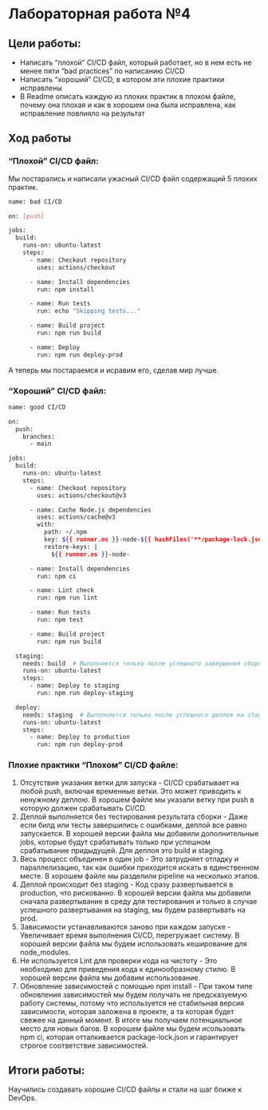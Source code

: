 # Лабораторная работа №4

## Цели работы:
- Написать “плохой” CI/CD файл, который работает, но в нем есть не менее пяти “bad practices” по написанию CI/CD
- Написать “хороший” CI/CD, в котором эти плохие практики исправлены
- В Readme описать каждую из плохих практик в плохом файле, почему она плохая и как в хорошем она была исправлена, как исправление повлияло на результат

## Ход работы

### “Плохой” CI/CD файл:

Мы постарались и написали ужасный CI/CD файл содержащий 5 плохих практик. 

```bash
name: bad CI/CD

on: [push]

jobs:
  build:
    runs-on: ubuntu-latest
    steps:
      - name: Checkout repository
        uses: actions/checkout

      - name: Install dependencies
        run: npm install

      - name: Run tests
        run: echo "Skipping tests..."

      - name: Build project
        run: npm run build

      - name: Deploy
        run: npm run deploy-prod
``` 
А теперь мы постараемся и исравим его, сделав мир лучше.

### “Хороший” CI/CD файл:

```bash
name: good CI/CD

on:
  push:
    branches:
      - main

jobs:
  build:
    runs-on: ubuntu-latest
    steps:
      - name: Checkout repository
        uses: actions/checkout@v3

      - name: Cache Node.js dependencies
        uses: actions/cache@v3
        with:
          path: ~/.npm
          key: ${{ runner.os }}-node-${{ hashFiles('**/package-lock.json') }}
          restore-keys: |
            ${{ runner.os }}-node-

      - name: Install dependencies
        run: npm ci

      - name: Lint check
        run: npm run lint

      - name: Run tests
        run: npm test

      - name: Build project
        run: npm run build

  staging:
    needs: build  # Выполняется только после успешного завершения сборки
    runs-on: ubuntu-latest
    steps:
      - name: Deploy to staging
        run: npm run deploy-staging

  deploy:
    needs: staging  # Выполняется только после успешного деплоя на staging
    runs-on: ubuntu-latest
    steps:
      - name: Deploy to production
        run: npm run deploy-prod
``` 


### Плохие практики “Плохом” CI/CD файле:

1. Отсутствие указания ветки для запуска - CI/CD срабатывает на любой push, включая временные ветки. Это может приводить к ненужному деплою. В хорошем файле мы указали ветку при push в которую должен срабатывать CI/CD.
2. Деплой выполняется без тестирования результата сборки - Даже если билд или тесты завершились с ошибками, деплой все равно запускается. В хорошей версии файла мы добавили дополнительные jobs, которые будут срабатывать только при успешном срабатывание придыдущей. Для деплоя это build и staging.
3. Весь процесс объединен в один job - Это затрудняет отладку и параллелизацию, так как ошибки приходится искать в единственном месте. В хорошем файле мы разделили pipeline на несколько этапов.
4. Деплой происходит без staging - Код сразу развертывается в production, что рискованно. В хорошей версии файла мы добавили сначала развертывание в среду для тестирования и только в случае успешного развертывания на staging, мы будем развертывать на prod.
5. Зависимости устанавливаются заново при каждом запуске -  Увеличивает время выполнения CI/CD, перегружает систему. В хорошей версии файла мы будем использовать кеширование для node_modules. 
6. Не используется Lint для проверки кода на чистоту - Это необходимо для приведения кода к единообразному стилю. В хорошей версии файла мы добавим использование.
7. Обновление зависимостей с помощью npm install - При таком типе обновления зависимостей мы будем получать не предсказуемую работу системы, потому что используется не стабильная версия зависимости, которая заложена в проекте, а та которая будет свежее на данный момент. В итоге мы получаем потенциальное место для новых багов. В хорошем файле мы будем исользовать npm ci, которая отталкивается package-lock.json и гарантирует строгое соответствие зависимостей.

## Итоги работы:
Научились создавать хорошие CI/CD файлы и стали на шаг ближе к DevOps.